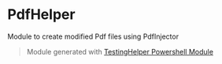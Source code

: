 # PdfHelper

Module to create modified Pdf files using PdfInjector

> Module generated with [TestingHelper Powershell Module](https://www.powershellgallery.com/packages/TestingHelper/)
